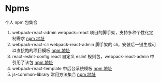 # Npms

个人 npm 包集合

1. webpack-react-admin
   webpack+react 项目的脚手架，支持多种个性化定制需求
   [npm 地址](https://www.npmjs.com/package/webpack-react-admin)
2. webpack-react-cli
   webpack-react-admin 脚手架的 cli，安装后一键生成可以直接跑的项目模板
   [npm 地址](https://www.npmjs.com/package/webpack-react-cli)
3. react-eslint-config
   react 自定义 eslint 规则包，webpack-react-admin 中引用了该包
   [npm 地址](https://www.npmjs.com/package/react-eslint-config)
4. webpack-react-template
   中后台系统模板
   [npm 地址](https://www.npmjs.com/package/webpack-react-template)
5. js-common-library
  常用方法集合
   [npm 地址](https://www.npmjs.com/package/js-common-library)

